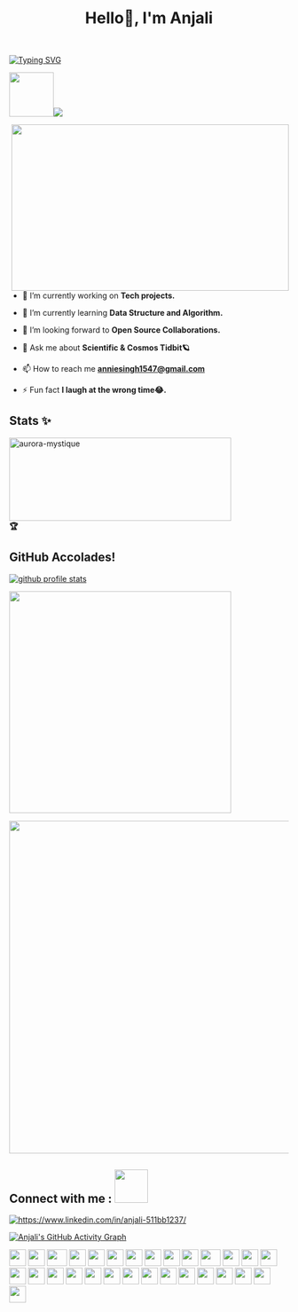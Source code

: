 <h1 align="center">Hello🌻, I'm Anjali</h1><br>
<p align="center">
<p align="center">
 <!-- Typing SVG              -->

[![Typing SVG](https://readme-typing-svg.herokuapp.com?font=Poppins&weight=600&duration=4001&align=center&pause=1100&color=CD5C5C&center=true&width=1035&lines=Web+Developer;Graphics+Designer;Social+Catalyst;AI/ML+Enthusiast)](https://git.io/typing-svg)


<img src="https://media1.giphy.com/media/VgCDAzcKvsR6OM0uWg/giphy.gif?cid=6c09b952qh6wj2ati2e676ygexwtmsssun8d6n181fano8z5&ep=v1_stickers_related&rid=giphy.gif&ct=s" width="80"><img src="https://profile-counter.glitch.me/aurora-mystique/count.svg"/>

  <img src="https://cdn.dribbble.com/users/1284117/screenshots/6206546/3_dribble.gif" align="right" width="500" height="300"/>


 - 🔭 I’m currently working  on **Tech projects.**

- 🌱 I’m currently learning **Data Structure and Algorithm.**

- 👯 I’m looking forward to **Open Source Collaborations.**

- 💬 Ask me about **Scientific & Cosmos Tidbit🪐** 

- 📫 How to reach me **anniesingh1547@gmail.com**

- ⚡ Fun fact **I laugh at the wrong time😂.** 
<h2>Stats ✨ </h2>
<img src="https://github-readme-stats.vercel.app/api?username=aurora-mystique&show_icons=true&count_private=true" alt="aurora-mystique" width=400px height=150px/>

<br>



<summary><b>🏆 <h2>  GitHub Accolades!</h2></b></summary>
<p align="left" style='padding: -35px;' >
    <a href="https://github.com/ryo-ma/github-profile-trophy">
        <img src="https://github-profile-trophy.vercel.app/?username=aurora-mystique&theme=gruvbox&column=6&margin-w=2&margin-h=2&no-bg=true&no-frame=true" alt="github profile stats" />
    </a>
</p>

<img src="http://github-readme-streak-stats.herokuapp.com?user=aurora-mystique&theme=highcontrast&hide_border=true&date_format=M%20j%5B%2C%20Y%5D" width=400px/>


<img src="https://github-profile-summary-cards.vercel.app/api/cards/profile-details?username=aurora-mystique&theme=github_dark" width=600px/> <br/>
<h2> Connect with me : <img src='https://media.giphy.com/media/LnQjpWaON8nhr21vNW/giphy.gif' width="60"> </h2>
<a href="https://www.linkedin.com/in/anjali-511bb1237/" target="blank"><img align="center" src="https://img.icons8.com/cute-clipart/64/000000/linkedin.png" alt="https://www.linkedin.com/in/anjali-511bb1237/"/></a>


[![Anjali's GitHub Activity Graph](https://github-readme-activity-graph.vercel.app/graph?username=aurora-mystique)](https://git.io/J1Ycx)



<div>
    <img src="https://cultofthepartyparrot.com/parrots/hd/githubparrot.gif" width="30" height="30"/>
    <img src="https://cultofthepartyparrot.com/flags/hd/indiaparrot.gif" width="30" height="30"/>
    <img src="https://cultofthepartyparrot.com/parrots/asyncparrot.gif" width="36" height="30"/>
    <img src="https://cultofthepartyparrot.com/parrots/hd/levitationparrot.gif" width="30" height="30"/>
    <img src="https://cultofthepartyparrot.com/parrots/hd/60fpsparrot.gif" width="30" height="30"/>
    <img src="https://cultofthepartyparrot.com/parrots/hd/jumpingparrot.gif" width="30" height="30"/>
    <img src="https://cultofthepartyparrot.com/parrots/hd/opensourceparrot.gif" width="30" height="30"/>
    <img src="https://cultofthepartyparrot.com/parrots/hd/dealwithitnowparrot.gif" width="30" height="30"/>
    <img src="https://cultofthepartyparrot.com/parrots/hd/hypnoparrotlight.gif" width="30" height="30"/>
    <img src="https://cultofthepartyparrot.com/parrots/databaseparrot.gif" width="30" height="30"/>
    <img src="https://cultofthepartyparrot.com/parrots/fixparrot.gif" width="36" height="30"/>
    <img src="https://cultofthepartyparrot.com/parrots/hd/laptop_parrot.gif" width="30" height="30"/>
    <img src="https://cultofthepartyparrot.com/parrots/hd/spinningparrot.gif" width="30" height="30"/>
    <img src="https://cultofthepartyparrot.com/parrots/hd/levitationparrot.gif" width="30" height="30"/>
    <img src="https://cultofthepartyparrot.com/parrots/hd/meldparrot.gif" width="30" height="30"/>
    <img src="https://cultofthepartyparrot.com/parrots/slomoparrot.gif" width="30" height="30"/>
    <img src="https://cultofthepartyparrot.com/parrots/hd/moonwalkingparrot.gif" width="30" height="30"/>
    <img src="https://cultofthepartyparrot.com/parrots/hd/stableparrot.gif" width="30" height="30"/>
    <img src="https://cultofthepartyparrot.com/parrots/hd/scienceparrot.gif" width="30" height="30"/>
    <img src="https://cultofthepartyparrot.com/parrots/hd/pirateparrot.gif" width="30" height="30"/>
    <img src="https://cultofthepartyparrot.com/parrots/hd/footballparrot.gif" width="30" height="30"/>
    <img src="https://cultofthepartyparrot.com/parrots/hd/illuminatiparrot.gif" width="30" height="30"/>
    <img src="https://cultofthepartyparrot.com/parrots/hd/hypnoparrotdark.gif" width="30" height="30"/>
    <img src="https://cultofthepartyparrot.com/parrots/hd/mustacheparrot.gif" width="30" height="30"/>
    <img src="https://cultofthepartyparrot.com/parrots/hd/pirateparrot.gif" width="30" height="30"/>
    <img src="https://cultofthepartyparrot.com/parrots/hd/footballparrot.gif" width="30" height="30"/>
    <img src="https://cultofthepartyparrot.com/parrots/hd/illuminatiparrot.gif" width="30" height="30"/>
    <img src="https://cultofthepartyparrot.com/parrots/hd/hypnoparrotdark.gif" width="30" height="30"/>
    <img src="https://cultofthepartyparrot.com/parrots/hd/mustacheparrot.gif" width="30" height="30"/>
</div>
